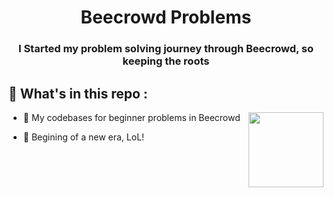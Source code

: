 <h1 align="center">Beecrowd Problems</h1>
<h3 align="center">I Started my problem solving journey through Beecrowd, so keeping the roots</h3>

## 🤔 What's in this repo :
<img align="right" height="120" src="https://media1.tenor.com/m/y2JXkY1pXkwAAAAC/cat-computer.gif"  />

 
- 📌 My codebases for beginner problems in Beecrowd

- 📌 Begining of a new era, LoL! 
